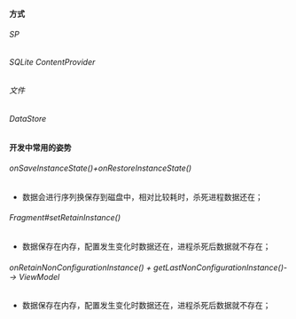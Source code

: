 #### 方式

###### SP

###### SQLite ContentProvider

###### 文件

###### DataStore



#### 开发中常用的姿势

###### onSaveInstanceState()+onRestoreInstanceState()

- 数据会进行序列换保存到磁盘中，相对比较耗时，杀死进程数据还在；

###### Fragment#setRetainInstance()

- 数据保存在内存，配置发生变化时数据还在，进程杀死后数据就不存在；

###### onRetainNonConfigurationInstance() + getLastNonConfigurationInstance()--> ViewModel

- 数据保存在内存，配置发生变化时数据还在，进程杀死后数据就不存在；

